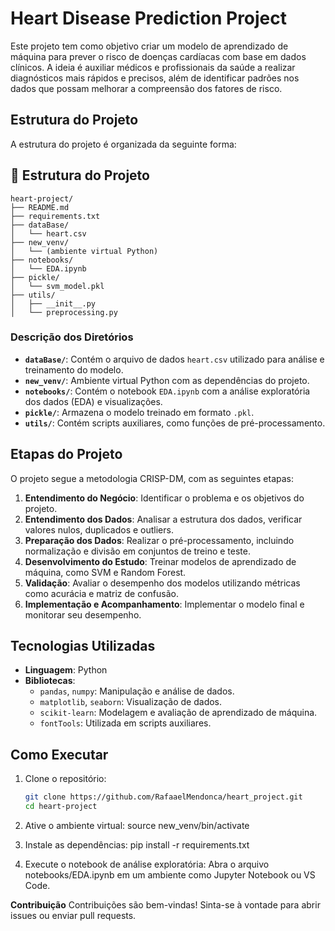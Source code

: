 # Heart Disease Prediction Project

Este projeto tem como objetivo criar um modelo de aprendizado de máquina para prever o risco de doenças cardíacas com base em dados clínicos. A ideia é auxiliar médicos e profissionais da saúde a realizar diagnósticos mais rápidos e precisos, além de identificar padrões nos dados que possam melhorar a compreensão dos fatores de risco.

## Estrutura do Projeto

A estrutura do projeto é organizada da seguinte forma:

## 📁 Estrutura do Projeto

```
heart-project/
├── README.md
├── requirements.txt
├── dataBase/
│   └── heart.csv
├── new_venv/
│   └── (ambiente virtual Python)
├── notebooks/
│   └── EDA.ipynb
├── pickle/
│   └── svm_model.pkl
├── utils/
│   ├── __init__.py
│   └── preprocessing.py
```

### Descrição dos Diretórios

- **`dataBase/`**: Contém o arquivo de dados `heart.csv` utilizado para análise e treinamento do modelo.
- **`new_venv/`**: Ambiente virtual Python com as dependências do projeto.
- **`notebooks/`**: Contém o notebook `EDA.ipynb` com a análise exploratória dos dados (EDA) e visualizações.
- **`pickle/`**: Armazena o modelo treinado em formato `.pkl`.
- **`utils/`**: Contém scripts auxiliares, como funções de pré-processamento.

## Etapas do Projeto

O projeto segue a metodologia CRISP-DM, com as seguintes etapas:

1. **Entendimento do Negócio**: Identificar o problema e os objetivos do projeto.
2. **Entendimento dos Dados**: Analisar a estrutura dos dados, verificar valores nulos, duplicados e outliers.
3. **Preparação dos Dados**: Realizar o pré-processamento, incluindo normalização e divisão em conjuntos de treino e teste.
4. **Desenvolvimento do Estudo**: Treinar modelos de aprendizado de máquina, como SVM e Random Forest.
5. **Validação**: Avaliar o desempenho dos modelos utilizando métricas como acurácia e matriz de confusão.
6. **Implementação e Acompanhamento**: Implementar o modelo final e monitorar seu desempenho.

## Tecnologias Utilizadas

- **Linguagem**: Python
- **Bibliotecas**:
  - `pandas`, `numpy`: Manipulação e análise de dados.
  - `matplotlib`, `seaborn`: Visualização de dados.
  - `scikit-learn`: Modelagem e avaliação de aprendizado de máquina.
  - `fontTools`: Utilizada em scripts auxiliares.

## Como Executar

1. Clone o repositório:
   ```bash
   git clone https://github.com/RafaaelMendonca/heart_project.git
   cd heart-project

2. Ative o ambiente virtual:
    source new_venv/bin/activate

3. Instale as dependências:
    pip install -r requirements.txt

4. Execute o notebook de análise exploratória: 
    Abra o arquivo notebooks/EDA.ipynb em um ambiente como Jupyter Notebook ou VS Code.

**Contribuição**
Contribuições são bem-vindas! Sinta-se à vontade para abrir issues ou enviar pull requests.

